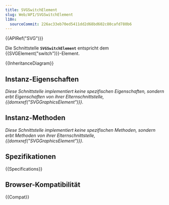 ```yaml
---
title: SVGSwitchElement
slug: Web/API/SVGSwitchElement
l10n:
  sourceCommit: 226ac33eb70ed5411dd2d68bd602c80cafd780b6
---
```


{{APIRef("SVG")}}

Die Schnittstelle **`SVGSwitchElement`** entspricht dem {{SVGElement("switch")}}-Element.

{{InheritanceDiagram}}

## Instanz-Eigenschaften

_Diese Schnittstelle implementiert keine spezifischen Eigenschaften, sondern erbt Eigenschaften von ihrer Elternschnittstelle, {{domxref("SVGGraphicsElement")}}._

## Instanz-Methoden

_Diese Schnittstelle implementiert keine spezifischen Methoden, sondern erbt Methoden von ihrer Elternschnittstelle, {{domxref("SVGGraphicsElement")}}._

## Spezifikationen

{{Specifications}}

## Browser-Kompatibilität

{{Compat}}
